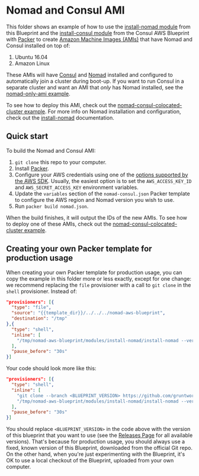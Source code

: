 # Nomad and Consul AMI

This folder shows an example of how to use the [install-nomad module](/modules/install-nomad) from this Blueprint and 
the [install-consul module](https://github.com/gruntwork-io/consul-aws-blueprint/tree/master/modules/install-consul)
from the Consul AWS Blueprint with [Packer](https://www.packer.io/) to create [Amazon Machine Images 
(AMIs)](http://docs.aws.amazon.com/AWSEC2/latest/UserGuide/AMIs.html) that have Nomad and Consul installed on top of:
 
1. Ubuntu 16.04
1. Amazon Linux

These AMIs will have [Consul](https://www.consul.io/) and [Nomad](https://www.nomadproject.io/) installed and 
configured to automatically join a cluster during boot-up. If you want to run Consul in a separate cluster and want 
an AMI that *only* has Nomad installed, see the [nomad-only-ami example](/examples/nomad-only-ami).

To see how to deploy this AMI, check out the [nomad-consul-colocated-cluster 
example](/examples/nomad-consul-colocated-cluster). For more info on Nomad installation and configuration, check out 
the [install-nomad](/modules/install-nomad) documentation.



## Quick start

To build the Nomad and Consul AMI:

1. `git clone` this repo to your computer.
1. Install [Packer](https://www.packer.io/).
1. Configure your AWS credentials using one of the [options supported by the AWS 
   SDK](http://docs.aws.amazon.com/sdk-for-java/v1/developer-guide/credentials.html). Usually, the easiest option is to
   set the `AWS_ACCESS_KEY_ID` and `AWS_SECRET_ACCESS_KEY` environment variables.
1. Update the `variables` section of the `nomad-consul.json` Packer template to configure the AWS region and Nomad version 
   you wish to use.
1. Run `packer build nomad.json`.

When the build finishes, it will output the IDs of the new AMIs. To see how to deploy one of these AMIs, check out the 
[nomad-consul-colocated-cluster example](/examples/nomad-consul-colocated-cluster).




## Creating your own Packer template for production usage

When creating your own Packer template for production usage, you can copy the example in this folder more or less 
exactly, except for one change: we recommend replacing the `file` provisioner with a call to `git clone` in the `shell` 
provisioner. Instead of:

```json
"provisioners": [{
  "type": "file",
  "source": "{{template_dir}}/../../../nomad-aws-blueprint",
  "destination": "/tmp"
},{
  "type": "shell",
  "inline": [
    "/tmp/nomad-aws-blueprint/modules/install-nomad/install-nomad --version {{user `nomad_version`}}"
  ],
  "pause_before": "30s"
}]
```

Your code should look more like this:

```json
"provisioners": [{
  "type": "shell",
  "inline": [
    "git clone --branch <BLUEPRINT_VERSION> https://github.com/gruntwork-io/nomad-aws-blueprint.git"
    "/tmp/nomad-aws-blueprint/modules/install-nomad/install-nomad --version {{user `nomad_version`}}"
  ],
  "pause_before": "30s"
}]
```

You should replace `<BLUEPRINT_VERSION>` in the code above with the version of this blueprint that you want to use (see
the [Releases Page](../../releases) for all available versions). That's because for production usage, you should always
use a fixed, known version of this Blueprint, downloaded from the official Git repo. On the other hand, when you're 
just experimenting with the Blueprint, it's OK to use a local checkout of the Blueprint, uploaded from your own 
computer.